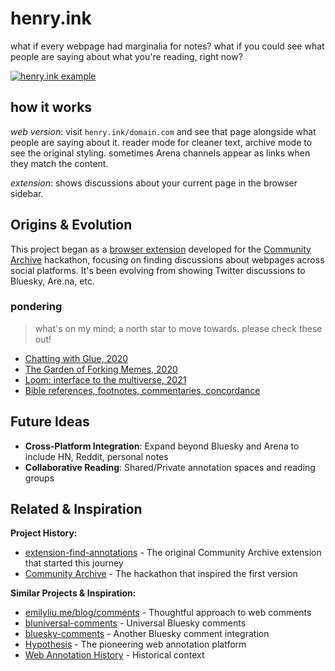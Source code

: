 # henry.ink

what if every webpage had marginalia for notes? what if you could see what people are saying about what you're reading, right now?

[![henry.ink example](https://github.com/user-attachments/assets/360f90d8-c365-43eb-b788-e54df07742ec)](https://henry.ink)

## how it works

*web version*: visit `henry.ink/domain.com` and see that page alongside what people are saying about it. reader mode for cleaner text, archive mode to see the original styling. sometimes Arena channels appear as links when they match the content.

*extension*: shows discussions about your current page in the browser sidebar.

## Origins & Evolution

This project began as a [browser extension](extension/) developed for the [Community Archive](https://www.community-archive.org/) hackathon, focusing on finding discussions about webpages across social platforms. It's been evolving from showing Twitter discussions to Bluesky, Are.na, etc.

### pondering

> what's on my mind; a north star to move towards. please check these out!
- [Chatting with Glue, 2020](https://a9.io/glue-comic/)
- [The Garden of Forking Memes, 2020](https://aaronzlewis.com/blog/2020/07/07/the-garden-of-forking-memes/)
- [Loom: interface to the multiverse, 2021](https://generative.ink/posts/loom-interface-to-the-multiverse/)
- [Bible references, footnotes, commentaries, concordance](https://en.wikipedia.org/wiki/Bible_citation)

## Future Ideas

- **Cross-Platform Integration**: Expand beyond Bluesky and Arena to include HN, Reddit, personal notes
- **Collaborative Reading**: Shared/Private annotation spaces and reading groups

## Related & Inspiration

**Project History:**
- [extension-find-annotations](https://github.com/hzoo/extension-find-annotations) - The original Community Archive extension that started this journey
- [Community Archive](https://www.community-archive.org/) - The hackathon that inspired the first version

**Similar Projects & Inspiration:**
- [emilyliu.me/blog/comments](https://emilyliu.me/blog/comments) - Thoughtful approach to web comments
- [bluniversal-comments](https://github.com/joneslloyd/bluniversal-comments) - Universal Bluesky comments
- [bluesky-comments](https://github.com/czue/bluesky-comments) - Another Bluesky comment integration
- [Hypothesis](https://web.hypothes.is/start) - The pioneering web annotation platform
- [Web Annotation History](https://en.wikipedia.org/wiki/Web_annotation) - Historical context
